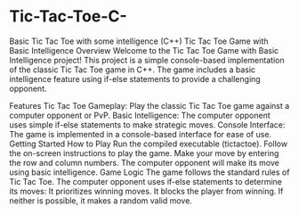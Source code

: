 # Tic-Tac-Toe-C-
Basic Tic Tac Toe with some intelligence (C++)
Tic Tac Toe Game with Basic Intelligence
Overview
Welcome to the Tic Tac Toe Game with Basic Intelligence project! This project is a simple console-based implementation of the classic Tic Tac Toe game in C++. The game includes a basic intelligence feature using if-else statements to provide a challenging opponent.

Features
Tic Tac Toe Gameplay: Play the classic Tic Tac Toe game against a computer opponent or PvP.
Basic Intelligence: The computer opponent uses simple if-else statements to make strategic moves.
Console Interface: The game is implemented in a console-based interface for ease of use.
Getting Started
How to Play
Run the compiled executable (tictactoe).
Follow the on-screen instructions to play the game.
Make your move by entering the row and column numbers.
The computer opponent will make its move using basic intelligence.
Game Logic
The game follows the standard rules of Tic Tac Toe.
The computer opponent uses if-else statements to determine its moves:
It prioritizes winning moves.
It blocks the player from winning.
If neither is possible, it makes a random valid move.
